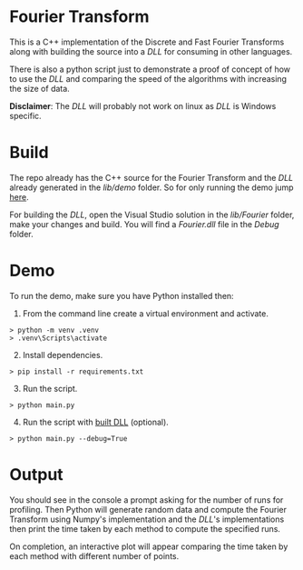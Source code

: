 # Fourier Transform
This is a C++ implementation of the Discrete and Fast Fourier Transforms along with building the source into a *DLL* for consuming in other languages.

There is also a python script just to demonstrate a proof of concept of how to use the *DLL* and comparing the speed of the algorithms with increasing the size of data.

__Disclaimer__: The *DLL* will probably not work on linux as *DLL* is Windows specific.

# Build
The repo already has the C++ source for the Fourier Transform and the *DLL* already generated in the *lib/demo* folder. So for only running the demo jump
[here](#Demo).

For building the *DLL*, open the Visual Studio solution in the *lib/Fourier* folder, make your changes and build. You will find a *Fourier.dll* file in the *Debug* folder.

# Demo
To run the demo, make sure you have Python installed then:

1. From the command line create a virtual environment and activate.

```
> python -m venv .venv
> .venv\Scripts\activate
```
2. Install dependencies.
```
> pip install -r requirements.txt
```

3. Run the script.
```
> python main.py
```

4. Run the script with 
[built DLL](#Build) (optional).
```
> python main.py --debug=True
```

# Output
You should see in the console a prompt asking for the number of runs for profiling. Then Python will generate random data and compute the Fourier Transform using Numpy's implementation and the *DLL*'s implementations then print the time taken by each method to compute the specified runs.

On completion, an interactive plot will appear comparing the time taken by each method with different number of points.